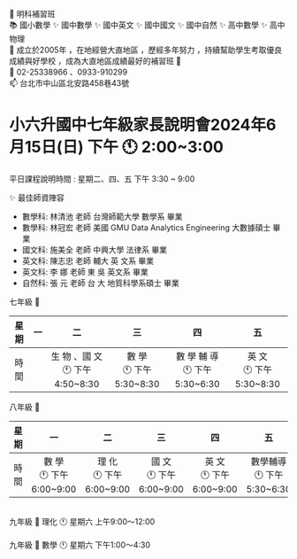 👋 明科補習班 <br>
📚 國小數學 ✨ 國中數學 ✨ 國中英文 ✨ 國中國文 ✨ 國中自然 ✨ 高中數學 ✨ 高中物理 <br> 
🌱 成立於2005年 ，在地經營大直地區 ，歷經多年努力 ，持續幫助學生考取優良成績與好學校 ，成為大直地區成績最好的補習班 🚀 <br> 
💞️ 02-25338966 、0933-910299 <br> 
📫 台北市中山區北安路458巷43號 <br> 

# 小六升國中七年級家長說明會2024年6月15日(日) 下午 🕚 2:00~3:00 <br> 
平日課程說明時間 : 星期二、四、五  下午 3:30 ~ 9:00

✨ 最佳師資陣容 
- 數學科: 林清池 老師   台灣師範大學   數學系   畢業
- 數學科: 林冠宏 老師   美國 GMU Data Analytics Engineering   大數據碩士   畢業
- 國文科: 施美全 老師   中興大學     法律系   畢業
- 英文科: 陳志忠 老師    輔大  英 文系   畢業 
- 英文科: 李    娜 老師    東 吳    英文系  畢業
- 自然科: 張    元 老師    台 大  地質科學系碩士   畢業 

七年級 📜 

| 星期 	| 一 	|                二                	|             三            	|               四               	|             五            	|
|:----:	|:--:	|:--------------------------------:	|:-------------------------:	|:------------------------------:	|:-------------------------:	|
| 時間 	|    	| 生 物 、國 文<br>🕚 下午4:50~8:30 	| 數  學<br>🕚 下午5:30~8:30 	| 數 學 輔 導<br>🕚 下午5:30~6:30 	| 英  文<br>🕚 下午5:30~8:30 	|

八年級 📜 

| 星期 	|             一            	|             二            	|             三            	|             四            	|              五             	|
|:----:	|:-------------------------:	|:-------------------------:	|:-------------------------:	|:-------------------------:	|:---------------------------:	|
| 時間 	| 數  學<br>🕚 下午6:00~9:00 	| 理  化<br>🕚 下午6:00~9:00 	| 國  文<br>🕚 下午6:00~9:00 	| 英  文<br>🕚 下午6:00~9:00 	| 數學輔導<br>🕚 下午5:30~6:30 	|

<br> 
九年級 📜 理化 🕚 星期六 上午9:00～12:00 <br> 
<br> 
九年級 📜 數學 🕚 星期六 下午1:00～4:30 <br>